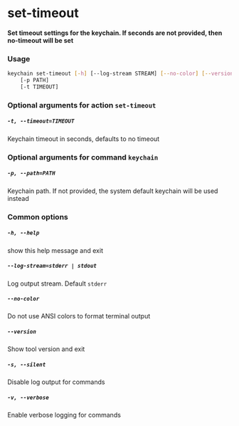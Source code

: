 
set-timeout
===========


**Set timeout settings for the keychain.         If seconds are not provided, then no-timeout will be set**
### Usage
```bash
keychain set-timeout [-h] [--log-stream STREAM] [--no-color] [--version] [-s] [-v]
    [-p PATH]
    [-t TIMEOUT]
```
### Optional arguments for action `set-timeout`

##### `-t, --timeout=TIMEOUT`


Keychain timeout in seconds, defaults to no timeout
### Optional arguments for command `keychain`

##### `-p, --path=PATH`


Keychain path. If not provided, the system default keychain will be used instead
### Common options

##### `-h, --help`


show this help message and exit
##### `--log-stream=stderr | stdout`


Log output stream. Default `stderr`
##### `--no-color`


Do not use ANSI colors to format terminal output
##### `--version`


Show tool version and exit
##### `-s, --silent`


Disable log output for commands
##### `-v, --verbose`


Enable verbose logging for commands

